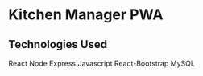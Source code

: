 # Kitchen Manager PWA

## Technologies Used
React
Node
Express
Javascript
React-Bootstrap
MySQL
 


